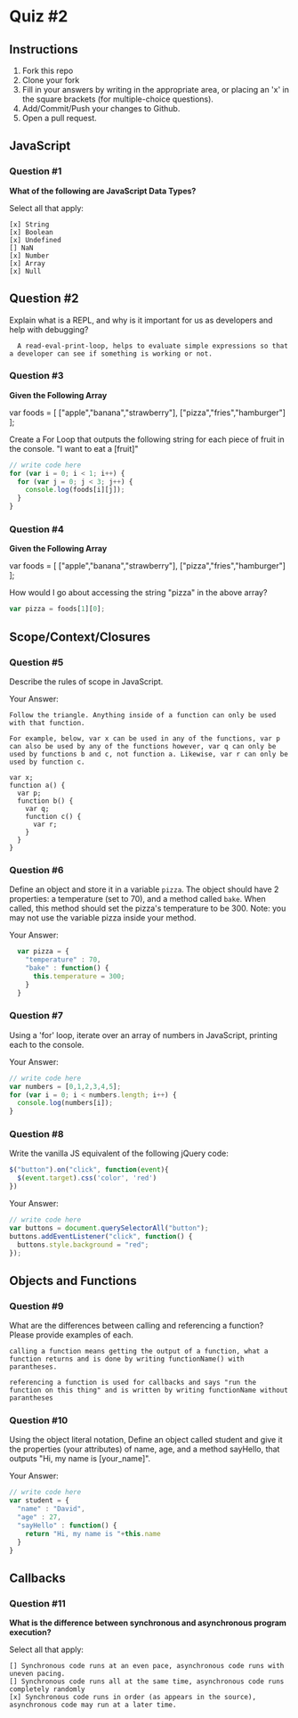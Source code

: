 # Quiz #2

## Instructions

1. Fork this repo
2. Clone your fork
3. Fill in your answers by writing in the appropriate area, or placing an 'x' in
the square brackets (for multiple-choice questions).
4. Add/Commit/Push your changes to Github.
5. Open a pull request.

## JavaScript

### Question #1

**What of the following are JavaScript Data Types?**

Select all that apply:
```
[x] String
[x] Boolean
[x] Undefined
[] NaN
[x] Number
[x] Array
[x] Null
```

## Question #2

Explain what is a REPL, and why is it important for us as developers and help with debugging?

```text
  A read-eval-print-loop, helps to evaluate simple expressions so that a developer can see if something is working or not.
```
### Question #3

**Given the Following Array**

var foods = [ ["apple","banana","strawberry"], ["pizza","fries","hamburger"] ];

Create a For Loop that outputs the following string for each piece of fruit in the console. "I want to eat a [fruit]"

```js
// write code here
for (var i = 0; i < 1; i++) {
  for (var j = 0; j < 3; j++) {
    console.log(foods[i][j]);
  }
}
```
### Question #4

**Given the Following Array**

var foods = [ ["apple","banana","strawberry"], ["pizza","fries","hamburger"] ];

How would I go about accessing the string "pizza" in the above array?

```js
var pizza = foods[1][0];
```

## Scope/Context/Closures

### Question #5

Describe the rules of scope in JavaScript.

Your Answer:
```text
Follow the triangle. Anything inside of a function can only be used with that function.

For example, below, var x can be used in any of the functions, var p can also be used by any of the functions however, var q can only be used by functions b and c, not function a. Likewise, var r can only be used by function c.

var x;
function a() {
  var p;
  function b() {
    var q;
    function c() {
      var r;
    }
  }
}
```

### Question #6

Define an object and store it in a variable `pizza`. The object should have 2
properties: a temperature (set to 70), and a method called `bake`. When called,
this method should set the pizza's temperature to be 300. Note: you may not use
the variable pizza inside your method.

Your Answer:
```js
  var pizza = {
    "temperature" : 70,
    "bake" : function() {
      this.temperature = 300;
    }
  }
```

### Question #7

Using a 'for' loop, iterate over an array of numbers in JavaScript, printing each to the console.

Your Answer:
```js
// write code here
var numbers = [0,1,2,3,4,5];
for (var i = 0; i < numbers.length; i++) {
  console.log(numbers[i]);
}
```

### Question #8

Write the vanilla JS equivalent of the following jQuery code:

```js
$("button").on("click", function(event){
  $(event.target).css('color', 'red')
})
```

Your Answer:
```js
// write code here
var buttons = document.querySelectorAll("button");
buttons.addEventListener("click", function() {
  buttons.style.background = "red";
});
```

## Objects and Functions

### Question #9

What are the differences between calling and referencing a function? Please provide examples of each.

```text
calling a function means getting the output of a function, what a function returns and is done by writing functionName() with parantheses.

referencing a function is used for callbacks and says "run the function on this thing" and is written by writing functionName without parantheses
```
### Question #10

Using the object literal notation, Define an object called student and give it the properties (your attributes) of name, age, and a method sayHello, that outputs "Hi, my name is [your_name]".

Your Answer:
```js
// write code here
var student = {
  "name" : "David",
  "age" : 27,
  "sayHello" : function() {
    return "Hi, my name is "+this.name
  }
}
```

## Callbacks

### Question #11

**What is the difference between synchronous and asynchronous program execution?**

Select all that apply:
```
[] Synchronous code runs at an even pace, asynchronous code runs with uneven pacing.
[] Synchronous code runs all at the same time, asynchronous code runs completely randomly
[x] Synchronous code runs in order (as appears in the source), asynchronous code may run at a later time.
```
